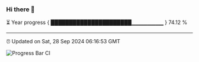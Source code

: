### Hi there 👋

⏳ Year progress { ██████████████████████▁▁▁▁▁▁▁▁ } 74.12 %

---

⏰ Updated on Sat, 28 Sep 2024 06:16:53 GMT

![Progress Bar CI](https://github.com/liununu/liununu/workflows/Progress%20Bar%20CI/badge.svg)
